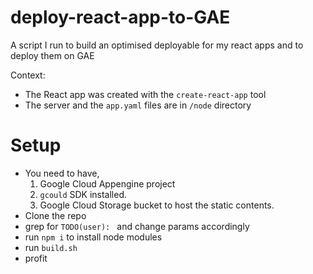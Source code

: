 # deploy-react-app-to-GAE
A script I run to build an optimised deployable for my react apps and to deploy them on GAE

Context:
* The React app was created with the `create-react-app` tool
* The server and the `app.yaml` files are in `/node` directory

# Setup
* You need to have,
  1. Google Cloud Appengine project
  2. `gcould` SDK installed.
  3. Google Cloud Storage bucket to host the static contents.
* Clone the repo
* grep for `TODO(user): ` and change params accordingly
* run `npm i` to install node modules
* run `build.sh`
* profit
